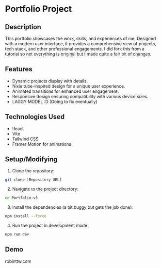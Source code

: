 # Portfolio Project

## Description
This portfolio showcases the work, skills, and experiences of me. Designed with a modern user interface, it provides a comprehensive view of projects, tech stack, and other professional engagements. I did fork this from a tutorial so not everything is original but I made quite a fair bit of changes.

## Features
- Dynamic projects display with details.
- Nixie tube-inspired design for a unique user experience.
- Animated transitions for enhanced user engagement.
- Responsive design ensuring compatibility with various device sizes.
- LAGGY MODEL :D (Going to fix eventually)

## Technologies Used
- React
- Vite
- Tailwind CSS
- Framer Motion for animations

## Setup/Modifying
1. Clone the repository:
```bash
git clone [Repository URL]
```
2. Navigate to the project directory:
```bash
cd Portfolio-v3
```
3. Install the dependencies (a bit buggy but gets the job done):
```bash
npm install --force
```
4. Run the project in development mode:
```bash
npm run dev
```

## Demo
robinttw.com

